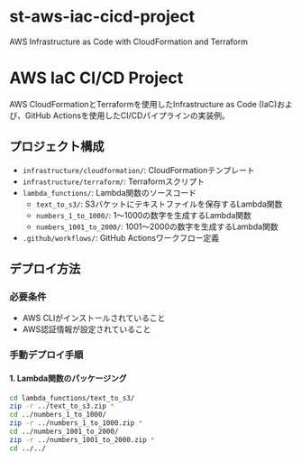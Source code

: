# st-aws-iac-cicd-project
AWS Infrastructure as Code with CloudFormation and Terraform

# AWS IaC CI/CD Project

AWS CloudFormationとTerraformを使用したInfrastructure as Code (IaC)および、GitHub Actionsを使用したCI/CDパイプラインの実装例。

## プロジェクト構成

- `infrastructure/cloudformation/`: CloudFormationテンプレート
- `infrastructure/terraform/`: Terraformスクリプト
- `lambda_functions/`: Lambda関数のソースコード
  - `text_to_s3/`: S3バケットにテキストファイルを保存するLambda関数
  - `numbers_1_to_1000/`: 1〜1000の数字を生成するLambda関数
  - `numbers_1001_to_2000/`: 1001〜2000の数字を生成するLambda関数
- `.github/workflows/`: GitHub Actionsワークフロー定義

## デプロイ方法

### 必要条件
- AWS CLIがインストールされていること
- AWS認証情報が設定されていること

### 手動デプロイ手順

#### 1. Lambda関数のパッケージング

```bash
cd lambda_functions/text_to_s3/
zip -r ../text_to_s3.zip *
cd ../numbers_1_to_1000/
zip -r ../numbers_1_to_1000.zip *
cd ../numbers_1001_to_2000/
zip -r ../numbers_1001_to_2000.zip *
cd ../../

